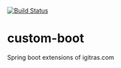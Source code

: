 [![Build Status](https://travis-ci.org/pubnub/java.svg?branch=master)](https://travis-ci.org/pubnub/java)

# custom-boot
Spring boot extensions of igitras.com

